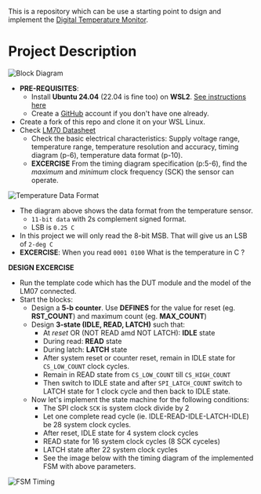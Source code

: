 This is a repository which can be use a starting point to dsign and implement the [Digital Temperature Monitor](https://github.com/silicon-efabless/tt06-silicon-tinytapeout-lm07).

# Project Description 

![Block Diagram](docs/tt06-blockdiag.png)

- **PRE-REQUISITES**:
  - Install **Ubuntu 24.04** (22.04 is fine too) on **WSL2**. [See instructions here](https://github.com/silicon-vlsi-org/eda-wsl2)
  - Create a [GitHub](https://github.com) account if you don't have one already.
- Create a fork of this repo and clone it on your WSL Linux.
- Check [LM70 Datasheet](docs/datasheet-LM70-TI-tempSensor.pdf)
  - Check the basic electrical characteristics: Supply voltage range, temperature range, temperature resolution and accuracy, timing diagram (p-6), temperature data format (p-10).
  - **EXCERCISE** From the timing diagram specification (p:5-6), find the _maximum_ and _minimum_ clock frequency (SCK) the sensor can operate.

![Temperature Data Format](docs/LM70-temp-data-format.png)

- The diagram above shows the data format from the temperature sensor.
  - `11-bit data` with 2s complement signed format.
  - LSB is `0.25 C`
- In this project we will only read the 8-bit MSB. That will give us an LSB of `2-deg C`
- **EXCERCISE**: When you read `0001 0100` What is the temperature in C ?

**DESIGN EXCERCISE**

- Run the template code which has the DUT module and the model of the LM07 connected.
- Start the blocks:
  - Design a **5-b counter**. Use **DEFINES** for the value for reset (eg. **RST_COUNT**) and maximum count (eg. **MAX_COUNT**)
  - Design **3-state (IDLE, READ, LATCH)**  such that:
    - At _reset_ OR (NOT READ amd NOT LATCH): **IDLE** state
    - During read: **READ** state
    - During latch: **LATCH** state
    - After system reset or counter reset, remain in IDLE state for `CS_LOW_COUNT` clock cycles.
    - Remain in READ state from `CS_LOW_COUNT` till `CS_HIGH_COUNT`
    - Then switch to IDLE state and after `SPI_LATCH_COUNT` switch to LATCH state for 1 clock cycle and then back to IDLE state.
  - Now let's implement the state machine for the following conditions:
    - The SPI clock `SCK` is system clock divide by 2
    - Let one complete read cycle (ie. IDLE-READ-IDLE-LATCH-IDLE) be 28  system clock cycles.
    - After reset, IDLE state for 4 system clock cycles
    - READ state for 16 system clock cycles (8 SCK cyceles)
    - LATCH state after 22 system clock cycles 
    - See the image below with the timing diagram of the implemented FSM with above parameters.

![FSM Timing](docs/FSM-timing-example.png)


